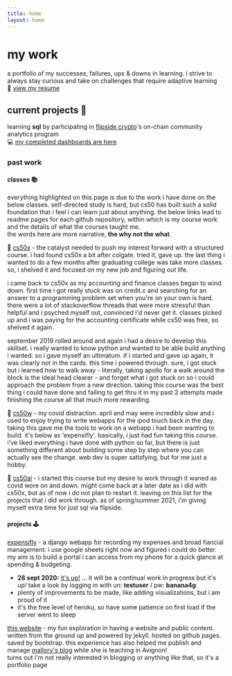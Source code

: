 ```yaml
---
title: home
layout: home
---
```


# my work

a portfolio of my successes, failures, ups & downs in learning. i strive to always stay curious and take on challenges that require adaptive learning  
📄 [view my resume](/assets/files/resume.pdf)  

## current projects 📅

learning **sql** by participating in [flipside crypto](https://flipsidecrypto.com)'s on-chain community analytics program  
💻 [my completed dashboards are here](flipside)  


### past work

#### classes 📚
everything highlighted on this page is due to the work i have done on the below classes. self-directed study is hard, but cs50 has built such a solid foundation that i feel i can learn just about anything. the below links lead to readme pages for each github repository, within which is my course work and the details of what the courses taught me.  
the words here are more narrative, **the why not the what**.  


📍 [cs50x](/cs50x) - the catalyst needed to push my interest forward with a structured course. i had found cs50x a bit after colgate. tried it, gave up. the last thing i wanted to do a few months after graduating college was take more classes. so, i shelved it and focused on my new job and figuring out life.  

i came back to cs50x as my accounting and finance classes began to wind down. first time i got really stuck was on credit.c and searching for an answer to a programming problem set when you're on your own is hard. there were a lot of stackoverflow threads that were more stressful than helpful and i psyched myself out, convinced i'd never get it. classes picked up and i was paying for the accounting certificate while cs50 was free, so shelved it again.  

september 2019 rolled around and again i had a desire to develop this skillset. i really wanted to know python and wanted to be able build anything i wanted. so i gave myself an ultimatum. if i started and gave up again, it was clearly not in the cards. this time i powered through. sure, i got stuck but i learned how to walk away - literally, taking apollo for a walk around the block is the ideal head clearer - and forget what i got stuck on so i could approach the problem from a new direction. taking this course was the best thing i could have done and failing to get thru it in my past 2 attempts made finishing the course all that much more rewarding.  


📍 [cs50w](/cs50w) - my covid distraction. april and may were incredibly slow and i used to enjoy trying to write webapps for the ipod touch back in the day. taking this gave me the tools to work on a webapp i had been wanting to build. it's below as 'expensifly'. basically, i just had fun taking this course. i've liked everything i have done with python so far, but there is just something different about building some step by step where you can actually see the change. web dev is super satisfying, but for me just a hobby.  


📍 [cs50ai](/cs50ai) - i started this course but my desire to work through it waned as covid wore on and down. might come back at a later date as i did with cs50x, but as of now i do not plan to restart it. leaving on this list for the projects that i did work through. as of spring/summer 2021, i'm giving myself extra time for just sql via flipside.  


#### projects 🕹


[expensifly](/expensifly) - a django webapp for recording my expenses and broad fiancial management. i use google sheets right now and figured i could do better. my aim is to build a portal i can access from my phone for a quick glance at spending & budgeting.  
  - **28 sept 2020:** [it's up!](https://expensifly.herokuapp.com) ... it will be a continual work in progress but it's up! take a look by logging in with un: **testuser** / pw: **banana4g**
  - plenty of improvements to be made, like adding visualizations, but i am proud of it  
  - it's the free level of heroku, so have some patience on first load if the server went to sleep


[this website](/) - my fun exploration in having a website and public content. written from the ground up and powered by jekyll. hosted on github pages. saved by bootstrap. this experience has also helped me publish and manage [mallory's blog](https://travelswithmally.com/) while she is teaching in Avignon!  
turns out i'm not really interested in blogging or anything like that, so it's a portfolio page  
